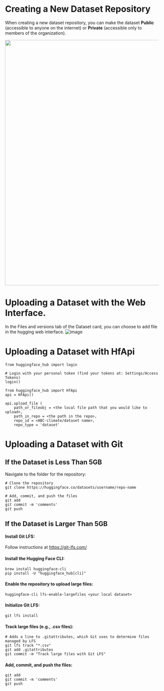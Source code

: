 
# Creating a New Dataset Repository
When creating a new dataset repository, you can make the dataset **Public** (accessible to anyone on the internet) or **Private** (accessible only to members of the organization).

<img src="https://github.com/Imageomics/internal-guidelines/assets/30881036/ed0feb0e-529b-4021-b44f-41ac96680bc3" width="800">

# Uploading a Dataset with the Web Interface.
In the Files and versions tab of the Dataset card, you can choose to add file in the hugging web interface.
![image](https://github.com/ABC-climate/internal-guidelines/assets/30881036/9e6cef9b-18ef-4d4a-84c5-1a3f75ac9336)

# Uploading a Dataset with HfApi
```
from huggingface_hub import login

# Login with your personal token (find your tokens at: Settings/Access Tokens)
login()

from huggingface_hub import HfApi
api = HfApi()

api.upload_file (
    path_or_fileobj = <the local file path that you would like to upload>,
    path_in_repo = <the path in the repo>,
    repo_id = <ABC-climate/dataset name>,
    repo_type = 'dataset'
```

# Uploading a Dataset with Git
## If the Dataset is Less Than 5GB
Navigate to the folder for the repository:
```
# Clone the repository
git clone https://huggingface.co/datasets/username/repo-name

# Add, commit, and push the files
git add
git commit -m 'comments'
git push

```
## If the Dataset is Larger Than 5GB
#### Install Git LFS:
Follow instructions at https://git-lfs.com/

#### Install the Hugging Face CLI:
```
brew install huggingface-cli
pip install -U "huggingface_hub[cli]"
```

#### Enable the repository to upload large files:
```
huggingface-cli lfs-enable-largefiles <your local dataset>
```

#### Initialize Git LFS:
```
git lfs install
```

#### Track large files (e.g., .csv files):
```
# Adds a line to .gitattributes, which Git uses to determine files managed by LFS
git lfs track "*.csv"  
git add .gitattributes
git commit -m "Track large files with Git LFS"
```

#### Add, commit, and push the files:
```
git add 
git commit -m 'comments'
git push
```






